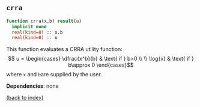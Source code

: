 
## ```crra```

```fortran
function crra(x,b) result(u)
  implicit none
  real(kind=8) :: x.b
  real(kind=8) :: u
```

This function evaluates a CRRA utility function:
$$ u = 
\begin{cases}
  \dfrac{x^b}{b} & \text{ if } b>0 \\ \\ 
  \log{x} & \text{ if } b\approx 0
\end{cases}$$
where ```x``` and ```b```are supplied by the user.

**Dependencies**: none

[(back to index)](../index.md)
